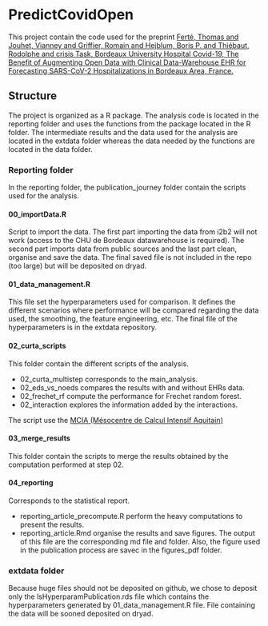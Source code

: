 # PredictCovidOpen

This project contain the code used for the preprint [Ferté, Thomas and Jouhet, Vianney and Griffier, Romain and Hejblum, Boris P. and Thiébaut, Rodolphe and crisis Task, Bordeaux University Hospital Covid-19, The Benefit of Augmenting Open Data with Clinical Data-Warehouse EHR for Forecasting SARS-CoV-2 Hospitalizations in Bordeaux Area, France.](http://dx.doi.org/10.2139/ssrn.4071506)

## Structure

The project is organized as a R package. The analysis code is located in the reporting folder and uses the functions from the package located in the R folder. The intermediate results and the data used for the analysis are located in the extdata folder whereas the data needed by the functions are located in the data folder.

### Reporting folder

In the reporting folder, the publication_journey folder contain the scripts used for the analysis.

#### 00_importData.R

Script to import the data. The first part importing the data from i2b2 will not work (access to the CHU de Bordeaux datawarehouse is required). The second part imports data from public sources and the last part clean, organise and save the data. The final saved file is not included in the repo (too large) but will be deposited on dryad.

#### 01_data_management.R

This file set the hyperparameters used for comparison. It defines the different scenarios where performance will be compared regarding the data used, the smoothing, the feature engineering, etc. The final file of the hyperparameters is in the extdata repository.

#### 02_curta_scripts

This folder contain the different scripts of the analysis.

- 02_curta_multistep corresponds to the main_analysis.
- 02_eds_vs_noeds compares the results with and without EHRs data.
- 02_frechet_rf compute the performance for Frechet random forest.
- 02_interaction explores the information added by the interactions.

The script use the [MCIA (Mésocentre de Calcul Intensif Aquitain)](https://www.mcia.fr/)

#### 03_merge_results

This folder contain the scripts to merge the results obtained by the computation performed at step 02.

#### 04_reporting

Corresponds to the statistical report.

- reporting_article_precompute.R perform the heavy computations to present the results.
- reporting_article.Rmd organise the results and save figures. The output of this file are the corresponding md file and folder. Also, the figure used in the publication process are savec in the figures_pdf folder.

### extdata folder

Because huge files should not be deposited on github, we chose to deposit only the lsHyperparamPublication.rds file which contains the hyperparameters generated by 01_data_management.R file. File containing the data will be sooned deposited on dryad.
